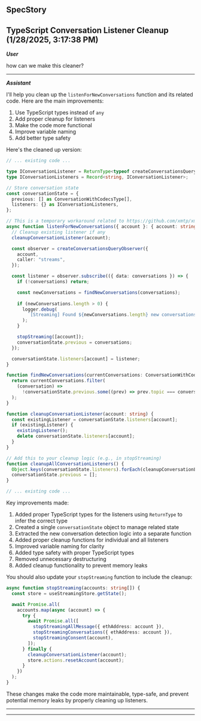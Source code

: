 ## SpecStory

## TypeScript Conversation Listener Cleanup (1/28/2025, 3:17:38 PM)

_**User**_

how can we make this cleaner?

---

_**Assistant**_

I'll help you clean up the `listenForNewConversations` function and its related code. Here are the main improvements:

1. Use TypeScript types instead of `any`
2. Add proper cleanup for listeners
3. Make the code more functional
4. Improve variable naming
5. Add better type safety

Here's the cleaned up version:

```typescript:features/streams/streams.ts
// ... existing code ...

type IConversationListener = ReturnType<typeof createConversationsQueryObserver>['subscribe'];
type IConversationListeners = Record<string, IConversationListener>;

// Store conversation state
const conversationState = {
  previous: [] as ConversationWithCodecsType[],
  listeners: {} as IConversationListeners,
};

// This is a temporary workaround related to https://github.com/xmtp/xmtp-react-native/issues/560
async function listenForNewConversations({ account }: { account: string }) {
  // Cleanup existing listener if any
  cleanupConversationListener(account);

  const observer = createConversationsQueryObserver({
    account,
    caller: "streams",
  });

  const listener = observer.subscribe(({ data: conversations }) => {
    if (!conversations) return;

    const newConversations = findNewConversations(conversations);
    
    if (newConversations.length > 0) {
      logger.debug(
        `[Streaming] Found ${newConversations.length} new conversations`
      );
    }

    stopStreaming([account]);
    conversationState.previous = conversations;
  });

  conversationState.listeners[account] = listener;
}

function findNewConversations(currentConversations: ConversationWithCodecsType[]) {
  return currentConversations.filter(
    (conversation) =>
      !conversationState.previous.some((prev) => prev.topic === conversation.topic)
  );
}

function cleanupConversationListener(account: string) {
  const existingListener = conversationState.listeners[account];
  if (existingListener) {
    existingListener();
    delete conversationState.listeners[account];
  }
}

// Add this to your cleanup logic (e.g., in stopStreaming)
function cleanupAllConversationListeners() {
  Object.keys(conversationState.listeners).forEach(cleanupConversationListener);
  conversationState.previous = [];
}

// ... existing code ...
```

Key improvements made:

1. Added proper TypeScript types for the listeners using `ReturnType` to infer the correct type
2. Created a single `conversationState` object to manage related state
3. Extracted the new conversation detection logic into a separate function
4. Added proper cleanup functions for individual and all listeners
5. Improved variable naming for clarity
6. Added type safety with proper TypeScript types
7. Removed unnecessary destructuring
8. Added cleanup functionality to prevent memory leaks

You should also update your `stopStreaming` function to include the cleanup:

```typescript:features/streams/streams.ts
async function stopStreaming(accounts: string[]) {
  const store = useStreamingStore.getState();

  await Promise.all(
    accounts.map(async (account) => {
      try {
        await Promise.all([
          stopStreamingAllMessage({ ethAddress: account }),
          stopStreamingConversations({ ethAddress: account }),
          stopStreamingConsent(account),
        ]);
      } finally {
        cleanupConversationListener(account);
        store.actions.resetAccount(account);
      }
    })
  );
}
```

These changes make the code more maintainable, type-safe, and prevent potential memory leaks by properly cleaning up listeners.

---



---

